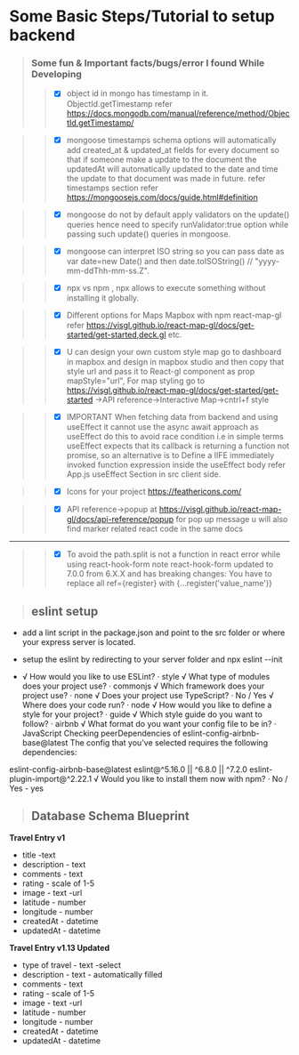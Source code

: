 # Some Basic Steps/Tutorial to setup backend

> ### Some fun & Important facts/bugs/error I found While Developing
>> - [x] object id in mongo has timestamp in it. ObjectId.getTimestamp refer https://docs.mongodb.com/manual/reference/method/ObjectId.getTimestamp/

>> - [x] mongoose timestamps schema options will automatically add created_at & updated_at fields for every document so that if someone make a update to the document the updatedAt will automatically updated to the date and time the update to that document was made in future. refer timestamps section refer https://mongoosejs.com/docs/guide.html#definition

>> - [x] mongoose do not by default apply validators on the update() queries hence need to specify runValidator:true option while passing such update() queries in mongoose.

>> - [x] mongoose can interpret ISO string so you can pass date as var date=new Date() and then date.toISOString() // "yyyy-mm-ddThh-mm-ss.Z".

>> - [x] npx vs npm , npx allows to execute something without installing it globally.

>> - [x] Different options for Maps Mapbox with npm react-map-gl refer https://visgl.github.io/react-map-gl/docs/get-started/get-started,deck.gl etc.

>> - [x] U can design your own custom style map go to dashboard in mapbox and design in mapbox studio and then copy that style url and pass it to React-gl component as prop mapStyle="url", For map styling go to https://visgl.github.io/react-map-gl/docs/get-started/get-started ->API reference->Interactive Map->cntrl+f style

>> - [x] IMPORTANT When fetching data from backend and using useEffect it cannot use the async await approach as useEffect do this to avoid race condition i.e in simple terms useEffect expects that its callback is returning a function not promise, so an alternative is to Define a IIFE immediately invoked  function expression inside the useEffect body refer App.js useEffect Section in src client side.

>> - [x] Icons for your project https://feathericons.com/

>> - [x] API reference->popup at https://visgl.github.io/react-map-gl/docs/api-reference/popup for pop up message u will also find marker related react code in the same docs
***
>> - [x] To avoid the path.split is not a function in react error while using react-hook-form note react-hook-form updated to 7.0.0 from 6.X.X and has breaking changes:
You have to replace all ref={register} with {...register('value_name')}

> ## eslint setup

- add a lint script in the package.json and point to the src folder or where your express server is located.

- setup the eslint by redirecting to your server folder and npx eslint --init

- √ How would you like to use ESLint? · style
√ What type of modules does your project use? · commonjs
√ Which framework does your project use? · none
√ Does your project use TypeScript? · No / Yes
√ Where does your code run? · node
√ How would you like to define a style for your project? · guide
√ Which style guide do you want to follow? · airbnb
√ What format do you want your config file to be in? · JavaScript
Checking peerDependencies of eslint-config-airbnb-base@latest
The config that you've selected requires the following dependencies:

eslint-config-airbnb-base@latest eslint@^5.16.0 || ^6.8.0 || ^7.2.0 eslint-plugin-import@^2.22.1
√ Would you like to install them now with npm? · No / Yes - yes

> ## Database Schema Blueprint

****Travel Entry v1****

- title -text
- description - text
- comments - text
- rating - scale of 1-5
- image - text -url
- latitude - number
- longitude - number
- createdAt - datetime
- updatedAt - datetime

****Travel Entry v1.13 Updated****

- type of travel - text -select
- description - text - automatically filled
- comments - text
- rating - scale of 1-5
- image - text -url
- latitude - number
- longitude - number
- createdAt - datetime
- updatedAt - datetime

